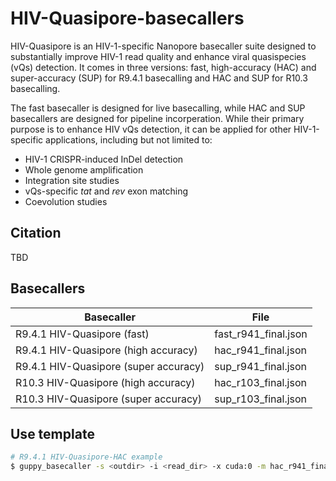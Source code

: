 # HIV-Quasipore-basecallers

HIV-Quasipore is an HIV-1-specific Nanopore basecaller suite designed to substantially improve HIV-1 read quality and enhance viral quasispecies (vQs) detection. It comes in three versions: fast, high-accuracy (HAC) and super-accuracy (SUP) for R9.4.1 basecalling and HAC and SUP for R10.3 basecalling. 

The fast basecaller is designed for live basecalling, while HAC and SUP basecallers are designed for pipeline incorperation. While their primary purpose is to enhance HIV vQs detection, it can be applied for other HIV-1-specific applications, including but not limited to:

* HIV-1 CRISPR-induced InDel detection
* Whole genome amplification
* Integration site studies
* vQs-specific *tat* and *rev* exon matching
* Coevolution studies

## Citation
TBD

## Basecallers

|Basecaller|File|
|--|--|
|R9.4.1 HIV-Quasipore (fast) | fast_r941_final.json |
|R9.4.1 HIV-Quasipore (high accuracy) | hac_r941_final.json |
|R9.4.1 HIV-Quasipore (super accuracy) | sup_r941_final.json |
|R10.3 HIV-Quasipore (high accuracy) | hac_r103_final.json |
|R10.3 HIV-Quasipore (super accuracy) | sup_r103_final.json |

## Use template

```bash
# R9.4.1 HIV-Quasipore-HAC example
$ guppy_basecaller -s <outdir> -i <read_dir> -x cuda:0 -m hac_r941_final.json
```


